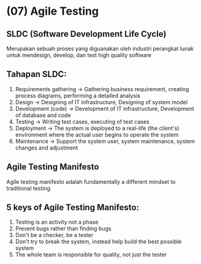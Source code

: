 # (07) Agile Testing

## SLDC (Software Development Life Cycle)
Merupakan sebuah proses yang diguanakan oleh industri perangkat lunak untuk mendesign, develop, dan test high quality software

## Tahapan SLDC:
1. Requirements gathering -> Gathering business requirement, creating process diagrams, performing a detailed analysis
2. Design -> Designing of IT infrastructure, Designing of system model
3. Development (code) ->  Development of IT infrastructure, Development of database and code
4. Testing -> Writing test cases, executing of test cases
5. Deployment -> The system is deployed to a real-life (the client's) environment where the actual user begins to operate the system
6. Maintenance -> Support the system user, system maintenance, system changes and adjustment

## Agile Testing Manifesto
Agile testing manifesto adalah fundamentally a different mindset to traditional testing

## 5 keys of Agile Testing Manifesto:
1. Testing is an activity not a phase
2. Prevent bugs rather than finding bugs
3. Don't be a checker, be a tester
4. Don't try to break the system, instead help build the best possible system
5. The whole team is responsible for quality, not just the tester